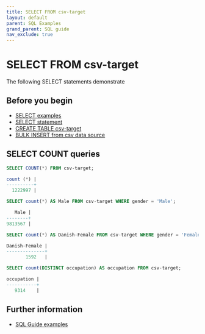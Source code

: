 ```yaml
---
title: SELECT FROM csv-target
layout: default
parent: SQL Examples
grand_parent: SQL guide
nav_exclude: true
---
```

# SELECT FROM csv-target

The following SELECT statements demonstrate

## Before you begin
* [SELECT examples](/docs/sql-guide/examples/sql-eg-select/sql-eg-select-home)
* [SELECT statement](/docs/sql-guide/statements/statement-select)
* [CREATE TABLE csv-target](/docs/sql-guide/examples/sql-eg-table/sql-eg-table-create-csv-target)
* [BULK INSERT from csv data source](/docs/sql-guide/examples/sql-eg-insert/sql-eg-insert-bulk-csv-target)

## SELECT COUNT queries

```sql
SELECT COUNT(*) FROM csv-target;

count (*) |
----------+
  1222997 |
```

```sql
SELECT count(*) AS Male FROM csv-target WHERE gender = 'Male';

   Male |
--------+
9813567 |
```

```sql
SELECT count(*) AS Danish-Female FROM csv-target WHERE gender = 'Female' AND country = 'Denmark';

Danish-Female |
--------------+
       1592   |
```

```sql
SELECT count(DISTINCT occupation) AS occupation FROM csv-target;

occupation |
-----------+
   9314    |
```

## Further information

* [SQL Guide examples](/docs/sql-guide/examples/sql-eg-home)
